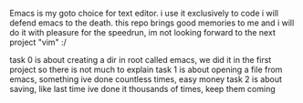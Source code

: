 Emacs is my goto choice for text editor. i use it exclusively to code
i will defend emacs to the death.
this repo brings good memories to me and i will do it with pleasure for the speedrun, im not looking forward to the next project "vim" :/

task 0 is about creating a dir in root called emacs, we did it in the first project so there is not much to explain
task 1 is about opening a file from emacs, something ive done countless times, easy money
task 2 is about saving, like last time ive done it thousands of times, keep them coming